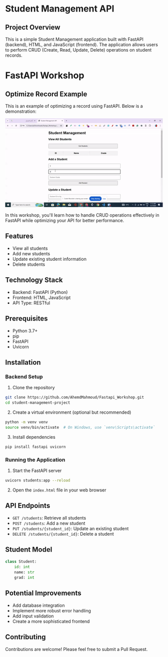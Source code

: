 # Student Management API

## Project Overview
This is a simple Student Management application built with FastAPI (backend), HTML, and JavaScript (frontend). The application allows users to perform CRUD (Create, Read, Update, Delete) operations on student records.

# FastAPI Workshop

## Optimize Record Example

This is an example of optimizing a record using FastAPI. Below is a demonstration:

![Optimize Record](https://github.com/AhemdMahmoud/Fastapi_Workshop/raw/main/Record_optimize.gif)

In this workshop, you'll learn how to handle CRUD operations effectively in FastAPI while optimizing your API for better performance.


## Features
- View all students
- Add new students
- Update existing student information
- Delete students

## Technology Stack
- Backend: FastAPI (Python)
- Frontend: HTML, JavaScript
- API Type: RESTful

## Prerequisites
- Python 3.7+
- pip
- FastAPI
- Uvicorn

## Installation

### Backend Setup
1. Clone the repository
```bash
git clone https://github.com/AhemdMahmoud/Fastapi_Workshop.git
cd student-management-project
```

2. Create a virtual environment (optional but recommended)
```bash
python -m venv venv
source venv/bin/activate  # On Windows, use `venv\Scripts\activate`
```

3. Install dependencies
```bash
pip install fastapi uvicorn
```

### Running the Application
1. Start the FastAPI server
```bash
uvicorn students:app --reload
```

2. Open the `index.html` file in your web browser

## API Endpoints
- `GET /students`: Retrieve all students
- `POST /students`: Add a new student
- `PUT /students/{student_id}`: Update an existing student
- `DELETE /students/{student_id}`: Delete a student

## Student Model
```python
class Student:
    id: int
    name: str
    grad: int
```

## Potential Improvements
- Add database integration
- Implement more robust error handling
- Add input validation
- Create a more sophisticated frontend


## Contributing
Contributions are welcome! Please feel free to submit a Pull Request.
